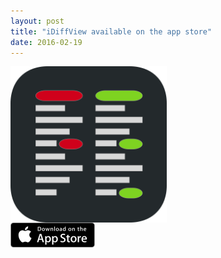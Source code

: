 ```yaml
---
layout: post
title: "iDiffView available on the app store"
date: 2016-02-19
---
```





<div style="display:table><div><a href="https://itunes.apple.com/us/app/idiff-view/id1084386974?mt=8"><img src="/images/iDiffView/iDiffViewIcon.svg" style="display:table-cell;vertical-align:middle;height: 250px; width: 250px" width="250" height="250"/></a></div><div><a href="https://itunes.apple.com/us/app/idiff-view/id1084386974?mt=8"><img src="/images/apple-marketing-images/App_Store_Badge_US-UK_135x40.svg" style="display:table-cell; vertical-align:middle; height: 40px; width: 135px" width="135" height="40"/></a></div></div>

